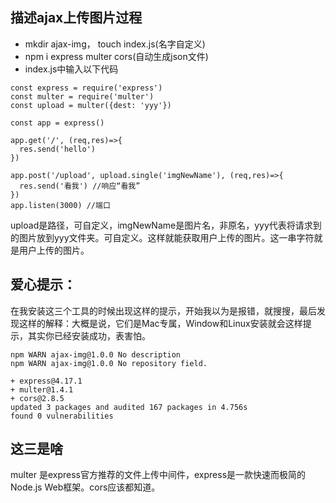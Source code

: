 ## 描述ajax上传图片过程
- mkdir ajax-img， touch index.js(名字自定义)
- npm  i express multer cors(自动生成json文件)
- index.js中输入以下代码
```
const express = require('express')
const multer = require('multer')
const upload = multer({dest: 'yyy'})

const app = express()

app.get('/', (req,res)=>{
  res.send('hello')
})

app.post('/upload', upload.single('imgNewName'), (req,res)=>{ 
  res.send('看我') //响应“看我”
})
app.listen(3000) //端口
```
upload是路径，可自定义，imgNewName是图片名，非原名，yyy代表将请求到的图片放到yyy文件夹。可自定义。这样就能获取用户上传的图片。这一串字符就是用户上传的图片。
## 爱心提示：
在我安装这三个工具的时候出现这样的提示，开始我以为是报错，就搜搜，最后发现这样的解释：大概是说，它们是Mac专属，Window和Linux安装就会这样提示，其实你已经安装成功，表害怕。
```
npm WARN ajax-img@1.0.0 No description
npm WARN ajax-img@1.0.0 No repository field.

+ express@4.17.1
+ multer@1.4.1
+ cors@2.8.5
updated 3 packages and audited 167 packages in 4.756s
found 0 vulnerabilities

```
## 这三是啥
multer 是express官方推荐的文件上传中间件，express是一款快速而极简的 Node.js Web框架。cors应该都知道。